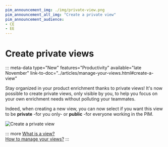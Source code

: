 ```yaml
---
pim_announcement_img: ./img/private-view.png
pim_announcement_alt_img: "Create a private view"
pim_announcement_audience:
- CE
- EE
---
```


# Create private views
::: meta-data type="New" features="Productivity" available="late November" link-to-doc="../articles/manage-your-views.html#create-a-view"

Stay organized in your product enrichment thanks to private views! It's now possible to create private views, only visible by you, to help you focus on your own enrichment needs without polluting your teammates. 

Indeed, when creating a new view, you can now select if you want this view to be **private** -for you only- or **public** -for everyone working in the PIM.

![Create a private view](../img/private-view.png)

::: more
[What is a view?](../articles/manage-your-views.html#work-with-the-views)  
[How to manage your views?](../articles/manage-your-views.html)
:::
